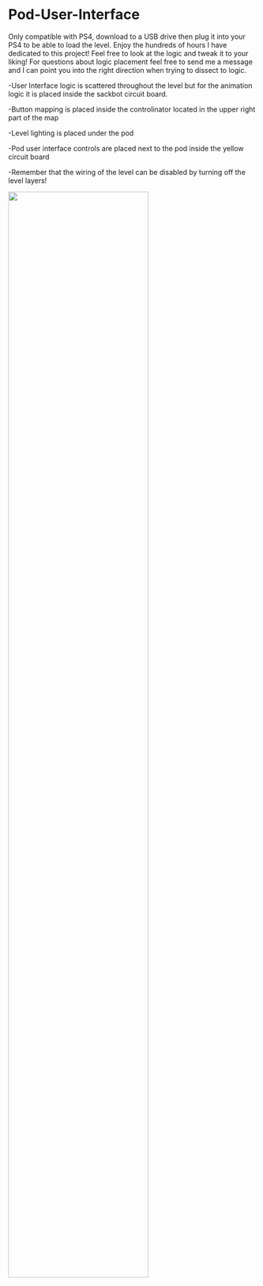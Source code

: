 # Pod-User-Interface

Only compatible with PS4, download to a USB drive then plug it into your PS4 to be able to load the level. Enjoy the hundreds of hours I have dedicated to this project! Feel free to look at the logic and tweak it to your liking! For questions about logic placement feel free to send me a message and I can point you into the right direction when trying to dissect to logic. 

-User Interface logic is scattered throughout the level but for the animation logic it is placed inside the sackbot circuit board.

-Button mapping is placed inside the controlinator located in the upper right part of the map

-Level lighting is placed under the pod

-Pod user interface controls are placed next to the pod inside the yellow circuit board

-Remember that the wiring of the level can be disabled by turning off the level layers!



[<img src="https://i.redd.it/9ocrticstar21.jpg" width="75%">](https://www.youtube.com/embed/0pq9n8BGJe8 "User Interface with digital logic gates")
